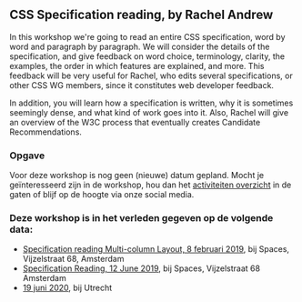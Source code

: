 <h2>CSS Specification reading, by Rachel Andrew</h2>
<p>In this workshop we're going to read an entire CSS specification, word by word and paragraph by paragraph. We will consider the details of the specification, and give feedback on word choice, terminology, clarity, the examples, the order in which features are explained, and more. This feedback will be very useful for Rachel, who edits several specifications, or other CSS WG members, since it constitutes web developer feedback.</p>
<p>In addition, you will learn how a specification is written, why it is sometimes seemingly dense, and what kind of work goes into it. Also, Rachel will give an overview of the W3C process that eventually creates Candidate Recommendations.</p>
<h3>Opgave</h3>
<p>Voor deze workshop is nog geen (nieuwe) datum gepland. Mocht je geïnteresseerd zijn in de workshop, hou dan het <a href="/nl/activiteiten/">activiteiten overzicht</a> in de gaten of blijf op de hoogte via onze social media.</p>
<h3>Deze workshop is in het verleden gegeven op de volgende data: </h3>
<ul>
<li><a href="/nl/workshop-archief/css-specification-reading/multi-column-layout-8-februari-2019">Specification reading Multi-column Layout, 8 februari 2019</a>, bij Spaces, Vijzelstraat 68, Amsterdam</li>
<li><a href="/nl/workshop-archief/css-specification-reading/specification-reading-12-june-2019">Specification Reading, 12 June 2019</a>, bij Spaces, Vijzelstraat 68 Amsterdam</li>
<li><a href="/nl/workshop-archief/css-specification-reading/specification-reading-19-juni-2020">19 juni 2020</a>, bij Utrecht</li>
</ul>
